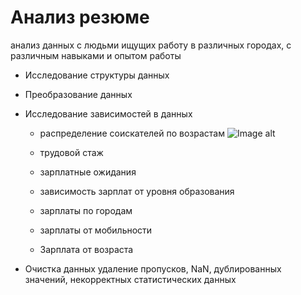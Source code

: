# Анализ резюме
анализ данных с людьми ищущих работу в различных городах, с различным навыками и опытом работы

* Исследование структуры данных
* Преобразование данных
* Исследование зависимостей в данных
  * распределение соискателей по возрастам
    ![Image alt](https://github.com/mokko-okko/HW_HH/IMG/1.jpg)
    
    
  * трудовой стаж
  * зарплатные ожидания
  * зависимость зарплат от уровня образования
  * зарплаты по городам
  * зарплаты от мобильности
  * Зарплата от возраста 
  
* Очистка данных
удаление пропусков, NaN, дублированных значений,  некорректных статистических данных  


